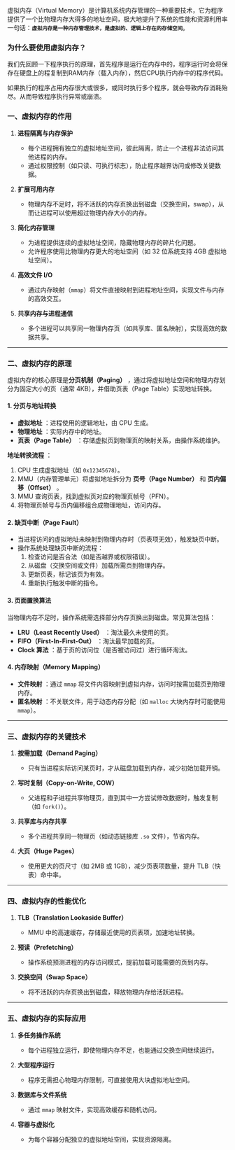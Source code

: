 虚拟内存（Virtual Memory）是计算机系统内存管理的一种重要技术，它为程序提供了一个比物理内存大得多的地址空间，极大地提升了系统的性能和资源利用率
一句话：**`虚拟内存是一种内存管理技术，是虚拟的、逻辑上存在的存储空间`**。
### 为什么要使用虚拟内存？
我们先回顾一下程序执行的原理，首先程序是运行在内存中的，程序运行时会将保存在硬盘上的程复制到RAM内存（载入内存），然后CPU执行内存中的程序代码。

如果执行的程序占用内存很大或很多，或同时执行多个程序，就会导致内存消耗殆尽。从而导致程序执行异常或崩溃。
### **一、虚拟内存的作用**

1. **进程隔离与内存保护**
    
    - 每个进程拥有独立的虚拟地址空间，彼此隔离，防止一个进程非法访问其他进程的内存。
    - 通过权限控制（如只读、可执行标志），防止程序越界访问或修改关键数据。
2. **扩展可用内存**
    
    - 物理内存不足时，将不活跃的内存页换出到磁盘（交换空间，swap），从而让进程可以使用超过物理内存大小的内存。
3. **简化内存管理**
    
    - 为进程提供连续的虚拟地址空间，隐藏物理内存的碎片化问题。
    - 允许程序使用比物理内存更大的地址空间（如 32 位系统支持 4GB 虚拟地址空间）。
4. **高效文件 I/O**
    
    - 通过内存映射（`mmap`）将文件直接映射到进程地址空间，实现文件与内存的高效交互。
5. **共享内存与进程通信**
    
    - 多个进程可以共享同一物理内存页（如共享库、匿名映射），实现高效的数据共享。

---

### **二、虚拟内存的原理**

虚拟内存的核心原理是**分页机制（Paging）** ，通过将虚拟地址空间和物理内存划分为固定大小的页（通常 4KB），并借助页表（Page Table）实现地址转换。

#### **1. 分页与地址转换**

- **虚拟地址** ：进程使用的逻辑地址，由 CPU 生成。
- **物理地址** ：实际内存中的地址。
- **页表（Page Table）** ：存储虚拟页到物理页的映射关系，由操作系统维护。

**地址转换流程** ：

1. CPU 生成虚拟地址（如 `0x12345678`）。
2. MMU（内存管理单元）将虚拟地址拆分为 **页号（Page Number）** 和 **页内偏移（Offset）** 。
3. MMU 查询页表，找到虚拟页对应的物理页帧号（PFN）。
4. 将物理页帧号与页内偏移组合成物理地址，访问内存。

#### **2. 缺页中断（Page Fault）**

- 当进程访问的虚拟地址未映射到物理内存时（页表项无效），触发缺页中断。
- 操作系统处理缺页中断的流程：
    1. 检查访问是否合法（如是否越界或权限错误）。
    2. 从磁盘（交换空间或文件）加载所需页到物理内存。
    3. 更新页表，标记该页为有效。
    4. 重新执行触发中断的指令。

#### **3. 页面置换算法**

当物理内存不足时，操作系统需选择部分内存页换出到磁盘。常见算法包括：

- **LRU（Least Recently Used）** ：淘汰最久未使用的页。
- **FIFO（First-In-First-Out）** ：淘汰最早加载的页。
- **Clock 算法** ：基于页的访问位（是否被访问过）进行循环淘汰。

#### **4. 内存映射（Memory Mapping）**

- **文件映射** ：通过 `mmap` 将文件内容映射到虚拟内存，访问时按需加载页到物理内存。
- **匿名映射** ：不关联文件，用于动态内存分配（如 `malloc` 大块内存时可能使用 `mmap`）。

---

### **三、虚拟内存的关键技术**

1. **按需加载（Demand Paging）**
    
    - 只有当进程实际访问某页时，才从磁盘加载到内存，减少初始加载开销。
2. **写时复制（Copy-on-Write, COW）**
    
    - 父进程和子进程共享物理页，直到其中一方尝试修改数据时，触发复制（如 `fork()`）。
3. **共享库与内存共享**
    
    - 多个进程共享同一物理页（如动态链接库 `.so` 文件），节省内存。
4. **大页（Huge Pages）**
    
    - 使用更大的页尺寸（如 2MB 或 1GB），减少页表项数量，提升 TLB（快表）命中率。

---

### **四、虚拟内存的性能优化**

1. **TLB（Translation Lookaside Buffer）**
    
    - MMU 中的高速缓存，存储最近使用的页表项，加速地址转换。
2. **预读（Prefetching）**
    
    - 操作系统预测进程的内存访问模式，提前加载可能需要的页到内存。
3. **交换空间（Swap Space）**
    
    - 将不活跃的内存页换出到磁盘，释放物理内存给活跃进程。

---

### **五、虚拟内存的实际应用**

1. **多任务操作系统**
    
    - 每个进程独立运行，即使物理内存不足，也能通过交换空间继续运行。
2. **大型程序运行**
    
    - 程序无需担心物理内存限制，可直接使用大块虚拟地址空间。
3. **数据库与文件系统**
    
    - 通过 `mmap` 映射文件，实现高效缓存和随机访问。
4. **容器与虚拟化**
    
    - 为每个容器分配独立的虚拟地址空间，实现资源隔离。